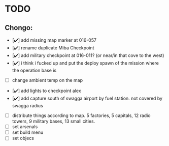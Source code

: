 # TODO

## Chongo:
- [✔️] add missing map marker at 016-057
- [✔️] rename duplicate Miba Checkpoint 
- [✔️] add military checkpoint at 016-011? (or near/in that cove to the west)
- [✔️] i think i fucked up and put the deploy spawn of the mission where the operation base is
- [ ] change ambient temp on the map
- [✔️] add lights to checkpoint alex
- [✔️] add capture south of swagga airport by fuel station. not covered by swagga radius
- [ ] distribute things according to map. 5 factories, 5 capitals, 12 radio towers, 9 military bases, 13 small cities.
- [ ] set arsenals
- [ ] set build menu
- [ ] set objecs
